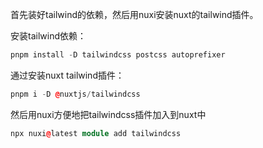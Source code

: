 首先装好tailwind的依赖，然后用nuxi安装nuxt的tailwind插件。

安装tailwind依赖：

```cpp
pnpm install -D tailwindcss postcss autoprefixer
```

通过安装nuxt tailwind插件：

```cpp
pnpm i -D @nuxtjs/tailwindcss
```

然后用nuxi方便地把tailwindcss插件加入到nuxt中

```cpp
npx nuxi@latest module add tailwindcss
```
